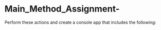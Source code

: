 # Main_Method_Assignment-
Perform these actions and create a console app that includes the following:
